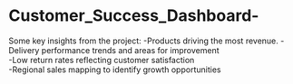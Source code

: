 # Customer_Success_Dashboard-
Some key insights from the project: 
-Products driving the most revenue.
-Delivery performance trends and areas for improvement  
-Low return rates reflecting customer satisfaction  
-Regional sales mapping to identify growth opportunities
